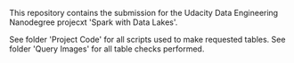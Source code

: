 This repository contains the submission for the Udacity Data Engineering Nanodegree projecxt 'Spark with Data Lakes'.

See folder 'Project Code' for all scripts used to make requested tables.
See folder 'Query Images' for all table checks performed.
